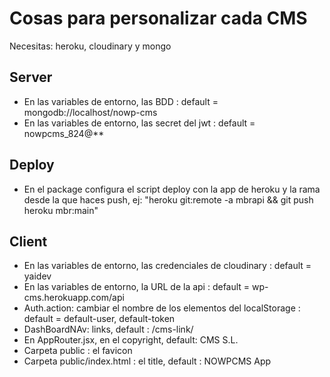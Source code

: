 # Cosas para personalizar cada CMS

Necesitas: heroku, cloudinary y mongo

## Server

- En las variables de entorno, las BDD : default = mongodb://localhost/nowp-cms
- En las variables de entorno, las secret del jwt : default = nowpcms_824@\*\*

## Deploy

- En el package configura el script deploy con la app de heroku y la rama desde la que haces push, ej: "heroku git:remote -a mbrapi && git push heroku mbr:main"

## Client

- En las variables de entorno, las credenciales de cloudinary : default = yaidev
- En las variables de entorno, la URL de la api : default = wp-cms.herokuapp.com/api
- Auth.action: cambiar el nombre de los elementos del localStorage : default = default-user, default-token
- DashBoardNAv: links, default : /cms-link/
- En AppRouter.jsx, en el copyright, default: CMS S.L.
- Carpeta public : el favicon
- Carpeta public/index.html : el title, default : NOWPCMS App
